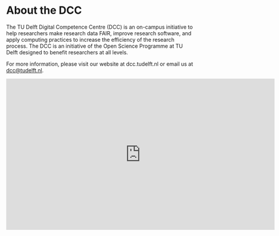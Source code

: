 # About the DCC

The TU Delft Digital Competence Centre (DCC) is an on-campus initiative to help researchers make research data FAIR, improve research software, and apply computing practices to increase the efficiency of the research process. The DCC is an initiative of the Open Science Programme at TU Delft designed to benefit researchers at all levels.

For more information, please visit our website at dcc.tudelft.nl or email us at dcc@tudelft.nl.

<iframe id="DCC video" width="720" height="405" src="https://www.youtube.com/embed/9eoI98_jQpo" frameborder="0" allowfullscreen> </iframe>